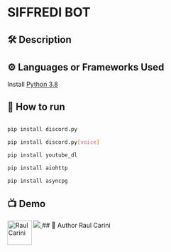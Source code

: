 
# SIFFREDI BOT



<!--An image is an illustration for your project, the tip here is using your sense of humour as much as you can :D 

You can copy paste my markdown photo insert as following:
<p align="center">
<img src="your-source-is-here" width=40% height=40%>
-->

## 🛠️ Description
<!--Remove the below lines and add yours -->


## ⚙️ Languages or Frameworks Used
<!--Remove the below lines and add yours -->
Install [Python 3.8](https://www.python.org/downloads/)

## 🌟 How to run
<!--Remove the below lines and add yours -->
``` bash

pip install discord.py

pip install discord.py[voice]

pip install youtube_dl

pip install aiohttp

pip install asyncpg
```

## 📺 Demo
<!-- Add a Screenshot/GIF showing the sample use of the script (jpeg/png/gif). -->
<a href="https://www.siffredi.altervista.com">
  <img src="https://code.visualstudio.com/assets/docs/python/tutorial/intellisense01.png" />
</a>
## 🤖 Author
<!--Remove the below lines and add yours -->
<a href="https://www.raulcarini.com">
  <img align="left" alt="Raul Carini" width="55px" src="https://www.raulcarini.com/assets/img/profilo1.png" />
</a>
Raul Carini
